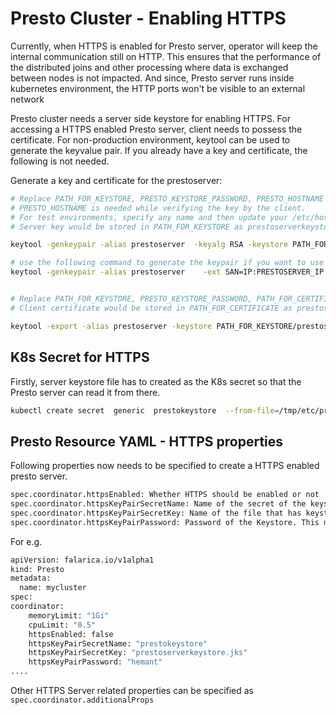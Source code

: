 # Presto Cluster - Enabling HTTPS 

Currently, when HTTPS is enabled for Presto server, operator will keep the internal communication still on HTTP. This ensures that the performance of the distributed joins and other processing where data is exchanged between nodes is not impacted. And since, Presto server runs inside kubernetes environment, the HTTP ports won't be visible to an external network

Presto cluster needs a server side keystore for enabling HTTPS. For accessing a HTTPS enabled Presto server, client needs to possess the certificate. For non-production environment, keytool can be used to generate the keyvalue pair. If you already have a key and certificate, the following is not needed. 

Generate a key and certificate for the prestoserver:
```bash 
# Replace PATH_FOR_KEYSTORE, PRESTO_KEYSTORE_PASSWORD, PRESTO_HOSTNAME in the command below
# PRESTO_HOSTNAME is needed while verifying the key by the client. 
# For test environments, specify any name and then update your /etc/hosts with this name pointing to presto server
# Server key would be stored in PATH_FOR_KEYSTORE as prestoserverkeystore.jks

keytool -genkeypair -alias prestoserver  -keyalg RSA -keystore PATH_FOR_KEYSTORE/prestoserverkeystore.jks  -storepass PRESTO_KEYSTORE_PASSWORD  -dname "CN=PRESTO_HOSTNAME"

# use the following command to generate the keypair if you want to use IP 
keytool -genkeypair -alias prestoserver    -ext SAN=IP:PRESTOSERVER_IP  -keyalg RSA -keystore PATH_FOR_KEYSTORE/prestoserverkeystore.jks   -storepass PRESTO_KEYSTORE_PASSWORD 


# Replace PATH_FOR_KEYSTORE, PRESTO_KEYSTORE_PASSWORD, PATH_FOR_CERTIFICATE in the command below
# Client certificate would be stored in PATH_FOR_CERTIFICATE as prestoserver_clientcertificate.jks

keytool -export -alias prestoserver -keystore PATH_FOR_KEYSTORE/prestoserverkeystore.jks  -storepass PRESTO_KEYSTORE_PASSWORD -rfc -file PATH_FOR_CERTIFICATE/prestoserver_clientcertificate.jks
```

## K8s Secret for HTTPS 

Firstly, server keystore file has to created as the K8s secret so that the Presto server can read it from there. 

```bash
kubectl create secret  generic  prestokeystore  --from-file=/tmp/etc/prestoserverkeystore.jks
```

## Presto Resource YAML - HTTPS properties 

Following properties now needs to be specified to create a HTTPS enabled presto server. 

```bash
spec.coordinator.httpsEnabled: Whether HTTPS should be enabled or not
spec.coordinator.httpsKeyPairSecretName: Name of the secret of the keystore file
spec.coordinator.httpsKeyPairSecretKey: Name of the file that has keystore in the secret. 
spec.coordinator.httpsKeyPairPassword: Password of the Keystore. This must have beeen specified while creating keystore 
```

For e.g.
```bash 
apiVersion: falarica.io/v1alpha1
kind: Presto
metadata:
  name: mycluster
spec:
coordinator:
    memoryLimit: "1Gi"
    cpuLimit: "0.5"
    httpsEnabled: false
    httpsKeyPairSecretName: "prestokeystore"
    httpsKeyPairSecretKey: "prestoserverkeystore.jks"
    httpsKeyPairPassword: "hemant"
....
```
Other HTTPS Server related properties can be specified as `spec.coordinator.additionalProps`